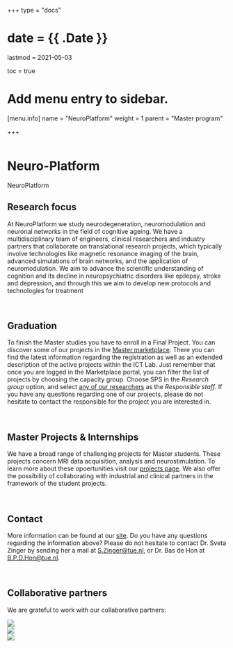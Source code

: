 +++
type = "docs"

# date = {{ .Date }}
lastmod = 2021-05-03

toc = true

# Add menu entry to sidebar.
[menu.info]
  name = "NeuroPlatform"
  weight = 1
  parent = "Master program"

+++


<div class="row">
  <div class="col-md-6 order-md-1 text-center text-md-left" style="vertical-align: middle; display: flex; align-items: center;">
  <div>
    <h1 class="hero-title" itemprop="headline" style="text-shadow: 0px 0px 0px rgba(0,0,0,0.0)">
      Neuro-Platform
    </h1>
    <div class="hero-lead" style="text-shadow: 0px 0px 0px rgba(0,0,0,0.0)">
       NeuroPlatform
    </div>
  </div>
  </div>
  <div class="col-6 mx-auto col-md-6 order-md-2 hero-media">
    <img src="/img/neu3ca_logo.jpg" alt="">
  </div>
</div>


## Research focus
At NeuroPlatform we study neurodegeneration, neuromodulation and neuronal networks in the field of cognitive ageing. We have a multidisciplinary team of engineers, clinical researchers and industry partners that collaborate on translational research projects, which typically involve technologies like magnetic resonance imaging of the brain, advanced simulations of brain networks, and the application of neuromodulation. We aim to advance the scientific understanding of cognition and its decline in neuropsychiatric disorders like epilepsy, stroke and depression, and through this we aim to develop new protocols and technologies for treatment

<br>


## Graduation
To finish the Master studies you have to enroll in a Final Project. You can discover some of our projects in the <a href="https://master.ele.tue.nl/" target="_blank">Master marketplace</a>. There you can find the latest information regarding the registration as well as an extended description of the active projects within the ICT Lab. Just remember that once you are logged in the Marketplace portal, you can filter the list of projects by choosing the capacity group. Choose SPS in the *Research group* option, and select <a href="https://imaginginpsychiatry.github.io/neuroplatform2/members/index.html" target="_blank">any of  our researchers</a> as the *Responsible staff*. If you have any questions regarding one of our projects, please do not hesitate to contact the responsible for the project you are interested in.

<br>

## Master Projects & Internships
We have a broad range of challenging projects for Master students. These projects concern MRI data acquisition, analysis and neurostimulation. To learn more about these opoertunities visit our  <a href="https://imaginginpsychiatry.github.io/neuroplatform2/projects/index.html" target="_blank">projects page</a>.
We also offer the possibility of collaborating with industrial and clinical partners in the framework of the student projects.

<br>

## Contact
More information can be found at our [site](https://imaginginpsychiatry.github.io/neuroplatform2/).
Do you have any questions regarding the information above? Please do not hesitate to contact Dr. Sveta Zinger by sending her a mail at <a href="s.zinger@tue.nl">S.Zinger@tue.nl</a>, or Dr. Bas de Hon at <a href="b.p.d.hon@tue.nl">B.P.D.Hon@tue.nl</a>.

<br>

## Collaborative partners
We are grateful to work with our collaborative partners:

<div class="company-logo-wrapper">
    <a href="https://www.kempenhaeghe.nl/" target="blank_">
    <div class="company-logo-item">
      <img src="../company_logos/kempenhaeghe.png">
    </div>
  </a>
  <a href="https://www.ugent.be/pp/ccn/en" target="blank_">
    <div class="company-logo-item">
      <img src="../company_logos/uzgent.jpeg">
    </div>
  </a>
    <a href="https://www.philips.com/global" target="blank_">
    <div class="company-logo-item">
      <img src="../company_logos/phillips.png">
    </div>
  </a>
</div>
